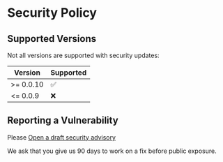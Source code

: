 # Security Policy

## Supported Versions

Not all versions are supported with security updates:

| Version    | Supported          |
|------------| ------------------ |
| \>= 0.0.10 | :white_check_mark: |
| <= 0.0.9   | :x:                |

## Reporting a Vulnerability

Please [Open a draft security advisory](https://github.com/struqt/txn/security/advisories/new)

We ask that you give us 90 days to work on a fix before public exposure.
